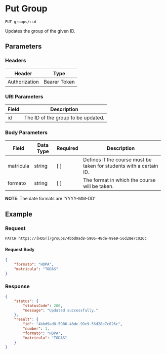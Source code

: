 # Put Group

    PUT groups/:id
    
Updates the group of the given ID.

## Parameters

### Headers
Header | Type
--- | ---
Authorization | Bearer Token

### URI Parameters
Field | Description
--- | ---
id | The ID of the group to be updated.

### Body Parameters

Field | Data Type | Required | Description
--- | --- | --- | ---
matricula | string | [ ] | Defines if the course must be taken for students with a certain ID.
formato | string | [ ] | The format in which the course will be taken.

**NOTE**: The date formats are 'YYYY-MM-DD'

## Example
### Request

    PATCH https://[HOST]/groups/4bbd9ad8-5906-48de-99e9-56d28e7c026c

#### Request Body    
```json
{
    "formato": "HDPA",
    "matricula": "TODAS"
}
```

### Response
``` json
{
    "status": {
        "statusCode": 200,
        "message": "Updated successfully."
    },
    "result": {
        "id": "4bbd9ad8-5906-48de-99e9-56d28e7c026c",
        "number": 1,
        "formato": "HDPA",
        "matricula": "TODAS"
    }
}
```
